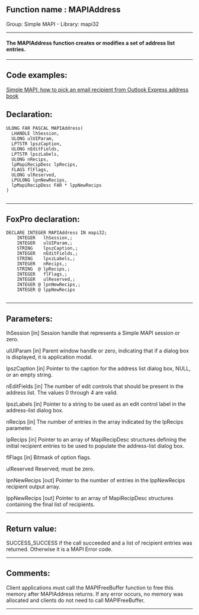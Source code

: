 
## Function name : MAPIAddress
Group: Simple MAPI - Library: mapi32    
***  


#### The MAPIAddress function creates or modifies a set of address list entries.
***  


## Code examples:
[Simple MAPI: how to pick an email recipient from Outlook Express address book](../../samples/sample_407.md)  

## Declaration:
```foxpro  
ULONG FAR PASCAL MAPIAddress(
  LHANDLE lhSession,
  ULONG ulUIParam,
  LPTSTR lpszCaption,
  ULONG nEditFields,
  LPTSTR lpszLabels,
  ULONG nRecips,
  lpMapiRecipDesc lpRecips,
  FLAGS flFlags,
  ULONG ulReserved,
  LPULONG lpnNewRecips,
  lpMapiRecipDesc FAR * lppNewRecips
)
  
```  
***  


## FoxPro declaration:
```foxpro  
DECLARE INTEGER MAPIAddress IN mapi32;
	INTEGER   lhSession,;
	INTEGER   ulUIParam,;
	STRING    lpszCaption,;
	INTEGER   nEditFields,;
	STRING    lpszLabels,;
	INTEGER   nRecips,;
	STRING  @ lpRecips,;
	INTEGER   flFlags,;
	INTEGER   ulReserved,;
	INTEGER @ lpnNewRecips,;
	INTEGER @ lppNewRecips
  
```  
***  


## Parameters:
lhSession 
[in] Session handle that represents a Simple MAPI session or zero.

ulUIParam 
[in] Parent window handle or zero, indicating that if a dialog box is displayed, it is application modal.

lpszCaption 
[in] Pointer to the caption for the address list dialog box, NULL, or an empty string.

nEditFields 
[in] The number of edit controls that should be present in the address list. The values 0 through 4 are valid.

lpszLabels 
[in] Pointer to a string to be used as an edit control label in the address-list dialog box.

nRecips 
[in] The number of entries in the array indicated by the lpRecips parameter.

lpRecips 
[in] Pointer to an array of MapiRecipDesc structures defining the initial recipient entries to be used to populate the address-list dialog box.

flFlags 
[in] Bitmask of option flags.

ulReserved 
Reserved; must be zero.

lpnNewRecips 
[out] Pointer to the number of entries in the lppNewRecips recipient output array.

lppNewRecips 
[out] Pointer to an array of MapiRecipDesc structures containing the final list of recipients.  
***  


## Return value:
SUCCESS_SUCCESS if the call succeeded and a list of recipient entries was returned. Otherwise it is a MAPI Error code.  
***  


## Comments:
Client applications must call the MAPIFreeBuffer function to free this memory after MAPIAddress returns. If any error occurs, no memory was allocated and clients do not need to call MAPIFreeBuffer.  
  
***  

